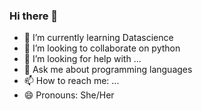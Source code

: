 ### Hi there 👋

<!--
**madhurimarawat/madhurimarawat** is a ✨ _special_ ✨ repository because its `README.md` (this file) appears on your GitHub profile.

Here are some ideas to get you started:

- 🔭 I’m currently working on ...
- 🌱 I’m currently learning Datascience
- 👯 I’m looking to collaborate on python
- 🤔 I’m looking for help with ...
- 💬 Ask me about programming languages
- 📫 How to reach me: ...
- 😄 Pronouns: She/Her
- ⚡ Fun fact: ...
-->
- 🌱 I’m currently learning Datascience
- 👯 I’m looking to collaborate on python
- 🤔 I’m looking for help with ...
- 💬 Ask me about programming languages
- 📫 How to reach me: ...
- 😄 Pronouns: She/Her
